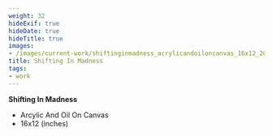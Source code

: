 ```yaml
---
weight: 32
hideExif: true
hideDate: true
hideTitle: true
images:
- /images/current-work/shiftinginmadness_acrylicandoiloncanvas_16x12_2024.jpg
title: Shifting In Madness
tags:
- work
---
```

**Shifting In Madness**
- Arcylic And Oil On Canvas
- 16x12 (inches)